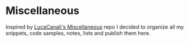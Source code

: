 # Miscellaneous

Inspired by [LucaCanali's Miscellaneous](https://github.com/LucaCanali/Miscellaneous) repo I decided to organize all my snippets, code samples, notes, lists and publish them here.
